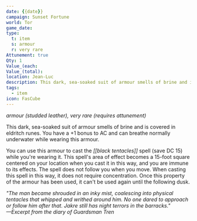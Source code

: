 ```yaml
---
date: {{date}}
campaign: Sunset Fortune
world: Tor
game_date: 
type:
  t: item
  s: armour
  r: very rare
Attunement: true
Qty: 1
Value_(each: 
Value_(total): 
location: Jean-Luc
description: This dark, sea-soaked suit of armour smells of brine and is covered in eldritch runes
tags:
  - item
icon: FasCube
---
```

_armour (studded leather), very rare (requires attunement)_

This dark, sea-soaked suit of armour smells of brine and is covered in eldritch runes. You have a +1 bonus to AC and can breathe normally underwater while wearing this armour.

You can use this armour to cast the _[[black tentacles]]_ spell (save DC 15) while you're wearing it. This spell's area of effect becomes a 15-foot square centered on your location when you cast it in this way, and you are immune to its effects. The spell does not follow you when you move. When casting this spell in this way, it does not require concentration. Once this property of the armour has been used, it can't be used again until the following dusk.

_"The man became shrouded in an inky mist, coalescing into physical tentacles that whipped and writhed around him. No one dared to approach or follow him after that. Jakre still has night terrors in the barracks."_  
_—Excerpt from the diary of Guardsman Tren_